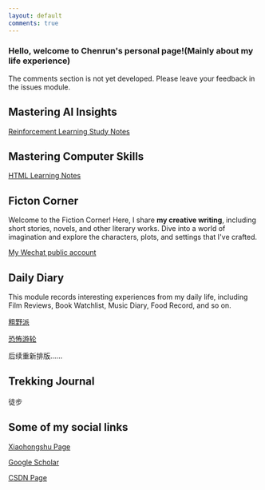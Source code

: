 ```yaml
---
layout: default
comments: true
---
```


<!-- ![Header Image](/assets/img/self1.jpg){: .full-width} -->
### Hello, welcome to Chenrun's personal page!(Mainly about my life experience)

The comments section is not yet developed. Please leave your feedback in the issues module.

## Mastering AI Insights
[Reinforcement Learning Study Notes](./note/RL.md)

## Mastering Computer Skills
[HTML Learning Notes](./note/html.md)

## Ficton Corner

Welcome to the Fiction Corner! Here, I share **my creative writing**, including short stories, novels, and other literary works. Dive into a world of imagination and explore the characters, plots, and settings that I've crafted. 

[My Wechat public account](https://mp.weixin.qq.com/s?__biz=Mzk1NzQwMzU4Nw==&mid=2247483700&idx=1&sn=942434064e83baa2ff2f2592fcc8c024)

## Daily Diary
This module records interesting experiences from my daily life, including Film Reviews, Book Watchlist, Music Diary, Food Record, and so on.

[粗野派](./note/粗野派.md)

[恐怖游轮](./note/恐怖游轮.md)

后续重新排版......

## Trekking Journal
徒步


## Some of my social links
<!-- [Link to another page](./another-page.html). -->
[Xiaohongshu Page](https://www.xiaohongshu.com/user/profile/6104a7de0000000001002868)

[Google Scholar](https://scholar.google.com/citations?hl=en&user=bTBkHegAAAAJ)

[CSDN Page](https://blog.csdn.net/wangcr_pangge)


